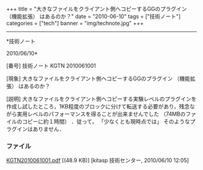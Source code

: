 ﻿+++
title = "大きなファイルをクライアント側へコピーするGGのプラグイン （機能拡張） はあるのか？"
date = "2010-06-10"
tags = ["技術ノート"]
categories = ["tech"]
banner = "img/technote.jpg"
+++

-----------------------------------------------------------------------------------------------------------------------------

*技術ノート

2010/06/10*


[番号]
技術ノート KGTN 2010061001

[現象]
大きなファイルをクライアント側へコピーするGGのプラグイン （機能拡張）
はあるのか？

[説明]
大きなファイルをクライアント側へコピーする実験レベルのプラグインを作成し試したところ，1KB程度のブロックに分けて転送する必要があり，残念ながら実用レベルのパフォーマンスを得ることが出来ませんでした
（74MBのファイルのコピーに約１時間） ．従って， 「少なくとも現時点では」
そのようなプラグインはありません．


### ファイル

 
 


[KGTN2010061001.pdf](http://techreport.kitasp.net/attachments/download/187/KGTN2010061001.pdf)
 [(48.9 KB)] [kitasp 技術センター, 2010/06/10
12:05]


 


 

